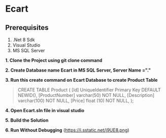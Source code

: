 # Ecart

## Prerequisites
1) .Net 8 Sdk
2) Visual Studio
3) MS SQL Server

**1. Clone the Project using git clone command**

**2. Create Database name Ecart in MS SQL Server, Server Name ="."**

**3. Run this create command on Ecart Database to create Product Table**

>CREATE TABLE Product (
    [Id] UniqueIdentifier Primary Key DEFAULT NEWID(),
    [ProductNumber] varchar(50) NOT NULL,
    [Description] varchar(100) NOT NULL,
    [Price] float (10) NOT NULL,
);

**4. Open Ecart.sln file in visual studio**

**5. Build the Solution**

**6. Run Without Debugging**
(https://i.sstatic.net/j9UE8.png)




